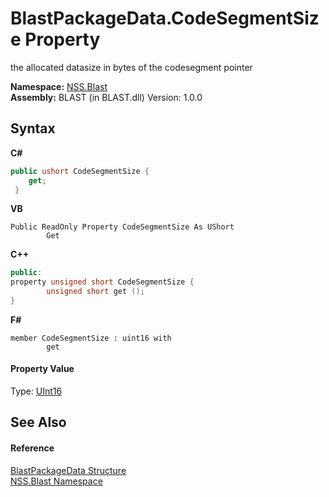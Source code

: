 # BlastPackageData.CodeSegmentSize Property 
 

the allocated datasize in bytes of the codesegment pointer

**Namespace:**&nbsp;<a href="88b55311-4a89-0894-e27a-e157e443c7f7">NSS.Blast</a><br />**Assembly:**&nbsp;BLAST (in BLAST.dll) Version: 1.0.0

## Syntax

**C#**<br />
``` C#
public ushort CodeSegmentSize {
	get;
 }
```

**VB**<br />
``` VB
Public ReadOnly Property CodeSegmentSize As UShort
		Get
```

**C++**<br />
``` C++
public:
property unsigned short CodeSegmentSize {
		unsigned short get ();
}
```

**F#**<br />
``` F#
member CodeSegmentSize : uint16 with 
		get

```


#### Property Value
Type: <a href="https://docs.microsoft.com/dotnet/api/system.uint16" target="_blank" rel="noopener noreferrer">UInt16</a>

## See Also


#### Reference
<a href="08d36c75-b5dc-8eaf-5936-daa952653fa2">BlastPackageData Structure</a><br /><a href="88b55311-4a89-0894-e27a-e157e443c7f7">NSS.Blast Namespace</a><br />